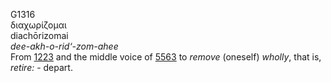 G1316  
διαχωρίζομαι  
diachōrizomai  
*dee-akh-o-rid‘-zom-ahee*  
From [1223](g1223) and the middle voice of [5563](g5563) to *remove*
(oneself) *wholly*, that is, *retire:* - depart.  
